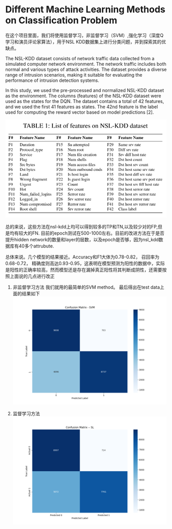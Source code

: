 # Different Machine Learning Methods on Classification Problem
在这个项目里面，我们将使用监督学习，非监督学习（SVM）,强化学习（深度Q学习和演员评论家算法），用于NSL KDD数据集上进行分类问题，并到探索其的优缺点。

The NSL-KDD dataset consists of network traffic data collected from a simulated computer network environment. The network traffic includes both normal and various types of attack activities. The dataset provides a diverse range of intrusion scenarios, making it suitable for evaluating the performance of intrusion detection systems.

In this study, we used the pre-processed and normalized NSL-KDD dataset as the environment. The columns (features) of the NSL-KDD dataset were used as the states for the DQN. The dataset contains a total of 42 features, and we used the first 41 features as states. The 42nd feature is the label used for computing the reward vector based on model predictions [2]. 

![Table 1: List of features on NSL-KDD dataset](description.png "Optional Title")

总的来说，这些方法在nsl-kdd上均可以得到较多的TP和TN,以及较少对的FP,但是均有较大的FN. 目前的epoch测试在500-1000左右。目前的改进方法在于是否提升hidden network的数量和layer的层数，以及epoch是否够，因为nsl_kdd数据库有40多个attrubute.

总体来说。几个模型的结果接近。Accuracy和F1大体为0.78-0.82， 召回率为0.68-0.72， 精确度则高达0.93-0.95，这表明在模型预测为阳性的数据中，实际是阳性的正确率较高，然而模型还是存在漏掉真正阳性将其判断成阴性，还需要按照上面说的几点进行改正

1. 非监督学习方法
我们就用的最简单的SVM method。
最后得出在test data上面的结果如下
![Table 2: Confusion Matrix for SVM](result_SVM/20241118_215457/confusion_matrix.png "Optional Title")

2. 监督学习方法
![Table 3: Confusion Matrix for SL](result_SL\20241119_110824\confusion_matrix.png "Optional Title")
